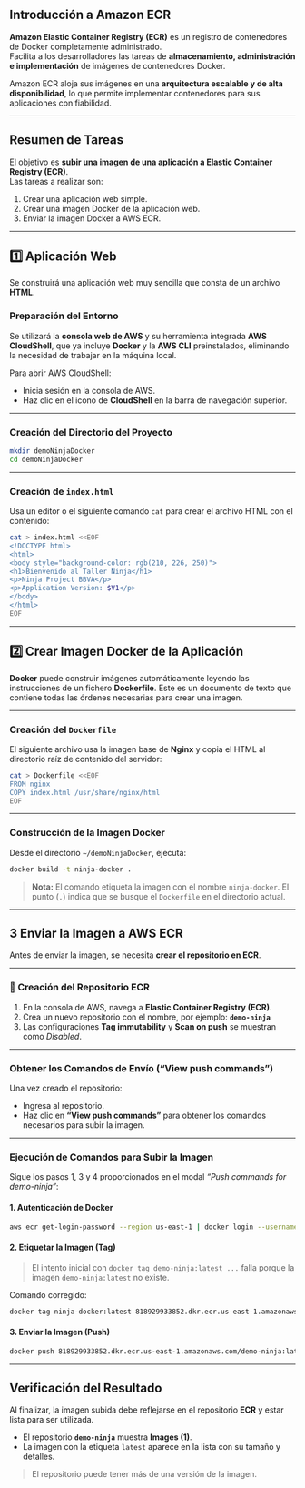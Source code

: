 ## Introducción a Amazon ECR

**Amazon Elastic Container Registry (ECR)** es un registro de contenedores de Docker completamente administrado.  
Facilita a los desarrolladores las tareas de **almacenamiento, administración e implementación** de imágenes de contenedores Docker.

Amazon ECR aloja sus imágenes en una **arquitectura escalable y de alta disponibilidad**, lo que permite implementar contenedores para sus aplicaciones con fiabilidad.

---

## Resumen de Tareas

El objetivo es **subir una imagen de una aplicación a Elastic Container Registry (ECR)**.  
Las tareas a realizar son:

1. Crear una aplicación web simple.  
2. Crear una imagen Docker de la aplicación web.  
3. Enviar la imagen Docker a AWS ECR.

---

## 1️⃣ Aplicación Web

Se construirá una aplicación web muy sencilla que consta de un archivo **HTML**.

### Preparación del Entorno

Se utilizará la **consola web de AWS** y su herramienta integrada **AWS CloudShell**, que ya incluye **Docker** y la **AWS CLI** preinstalados, eliminando la necesidad de trabajar en la máquina local.

Para abrir AWS CloudShell:
- Inicia sesión en la consola de AWS.  
- Haz clic en el icono de **CloudShell** en la barra de navegación superior.

---

### Creación del Directorio del Proyecto

```bash
mkdir demoNinjaDocker
cd demoNinjaDocker
````

---

### Creación de `index.html`

Usa un editor o el siguiente comando `cat` para crear el archivo HTML con el contenido:

```bash
cat > index.html <<EOF
<!DOCTYPE html>
<html>
<body style="background-color: rgb(210, 226, 250)">
<h1>Bienvenido al Taller Ninja</h1>
<p>Ninja Project BBVA</p>
<p>Application Version: $V1</p>
</body>
</html>
EOF
```

---

## 2️⃣ Crear Imagen Docker de la Aplicación

**Docker** puede construir imágenes automáticamente leyendo las instrucciones de un fichero **Dockerfile**.
Este es un documento de texto que contiene todas las órdenes necesarias para crear una imagen.

---

### Creación del `Dockerfile`

El siguiente archivo usa la imagen base de **Nginx** y copia el HTML al directorio raíz de contenido del servidor:

```bash
cat > Dockerfile <<EOF
FROM nginx
COPY index.html /usr/share/nginx/html
EOF
```

---

### Construcción de la Imagen Docker

Desde el directorio `~/demoNinjaDocker`, ejecuta:

```bash
docker build -t ninja-docker .
```

> **Nota:**
> El comando etiqueta la imagen con el nombre `ninja-docker`.
> El punto (`.`) indica que se busque el `Dockerfile` en el directorio actual.

---

## 3️ Enviar la Imagen a AWS ECR

Antes de enviar la imagen, se necesita **crear el repositorio en ECR**.

---

### 🏢 Creación del Repositorio ECR

1. En la consola de AWS, navega a **Elastic Container Registry (ECR)**.
2. Crea un nuevo repositorio con el nombre, por ejemplo:
   **`demo-ninja`**
3. Las configuraciones **Tag immutability** y **Scan on push** se muestran como *Disabled*.

---

### Obtener los Comandos de Envío (“View push commands”)

Una vez creado el repositorio:

* Ingresa al repositorio.
* Haz clic en **“View push commands”** para obtener los comandos necesarios para subir la imagen.

---

### Ejecución de Comandos para Subir la Imagen

Sigue los pasos 1, 3 y 4 proporcionados en el modal *“Push commands for demo-ninja”*:

#### 1. Autenticación de Docker

```bash
aws ecr get-login-password --region us-east-1 | docker login --username AWS --password-stdin 818929933852.dkr.ecr.us-east-1.amazonaws.com
```

#### 2. Etiquetar la Imagen (Tag)

> El intento inicial con `docker tag demo-ninja:latest ...` falla porque la imagen `demo-ninja:latest` no existe.

Comando corregido:

```bash
docker tag ninja-docker:latest 818929933852.dkr.ecr.us-east-1.amazonaws.com/demo-ninja:latest
```

#### 3. Enviar la Imagen (Push)

```bash
docker push 818929933852.dkr.ecr.us-east-1.amazonaws.com/demo-ninja:latest
```

---

## Verificación del Resultado

Al finalizar, la imagen subida debe reflejarse en el repositorio **ECR** y estar lista para ser utilizada.

* El repositorio **`demo-ninja`** muestra **Images (1)**.
* La imagen con la etiqueta `latest` aparece en la lista con su tamaño y detalles.

> El repositorio puede tener más de una versión de la imagen.




